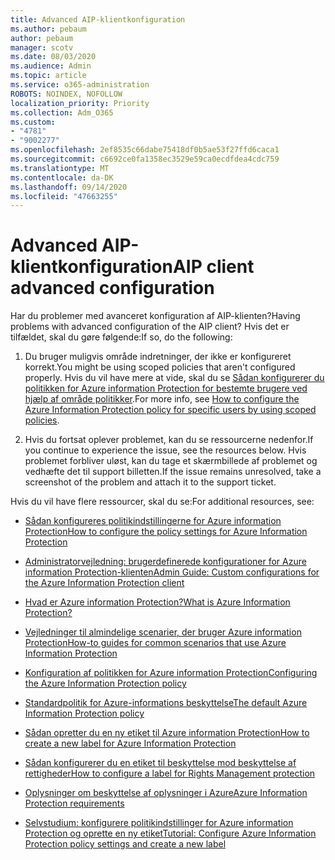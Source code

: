 ```yaml
---
title: Advanced AIP-klientkonfiguration
ms.author: pebaum
author: pebaum
manager: scotv
ms.date: 08/03/2020
ms.audience: Admin
ms.topic: article
ms.service: o365-administration
ROBOTS: NOINDEX, NOFOLLOW
localization_priority: Priority
ms.collection: Adm_O365
ms.custom:
- "4781"
- "9002277"
ms.openlocfilehash: 2ef8535c66dabe75418df0b5ae53f27ffd6caca1
ms.sourcegitcommit: c6692ce0fa1358ec3529e59ca0ecdfdea4cdc759
ms.translationtype: MT
ms.contentlocale: da-DK
ms.lasthandoff: 09/14/2020
ms.locfileid: "47663255"
---
```

# <a name="aip-client-advanced-configuration"></a><span data-ttu-id="d9ac0-102">Advanced AIP-klientkonfiguration</span><span class="sxs-lookup"><span data-stu-id="d9ac0-102">AIP client advanced configuration</span></span>

<span data-ttu-id="d9ac0-103">Har du problemer med avanceret konfiguration af AIP-klienten?</span><span class="sxs-lookup"><span data-stu-id="d9ac0-103">Having problems with advanced configuration of the AIP client?</span></span> <span data-ttu-id="d9ac0-104">Hvis det er tilfældet, skal du gøre følgende:</span><span class="sxs-lookup"><span data-stu-id="d9ac0-104">If so, do the following:</span></span>

1. <span data-ttu-id="d9ac0-105">Du bruger muligvis område indretninger, der ikke er konfigureret korrekt.</span><span class="sxs-lookup"><span data-stu-id="d9ac0-105">You might be using scoped policies that aren't configured properly.</span></span> <span data-ttu-id="d9ac0-106">Hvis du vil have mere at vide, skal du se [Sådan konfigurerer du politikken for Azure information Protection for bestemte brugere ved hjælp af område politikker](https://docs.microsoft.com/azure/information-protection/configure-policy-scope).</span><span class="sxs-lookup"><span data-stu-id="d9ac0-106">For more info, see [How to configure the Azure Information Protection policy for specific users by using scoped policies](https://docs.microsoft.com/azure/information-protection/configure-policy-scope).</span></span>

2. <span data-ttu-id="d9ac0-107">Hvis du fortsat oplever problemet, kan du se ressourcerne nedenfor.</span><span class="sxs-lookup"><span data-stu-id="d9ac0-107">If you continue to experience the issue, see the resources below.</span></span> <span data-ttu-id="d9ac0-108">Hvis problemet forbliver uløst, kan du tage et skærmbillede af problemet og vedhæfte det til support billetten.</span><span class="sxs-lookup"><span data-stu-id="d9ac0-108">If the issue remains unresolved,  take a screenshot of the problem and attach it to the support ticket.</span></span>

<span data-ttu-id="d9ac0-109">Hvis du vil have flere ressourcer, skal du se:</span><span class="sxs-lookup"><span data-stu-id="d9ac0-109">For additional resources, see:</span></span>

- [<span data-ttu-id="d9ac0-110">Sådan konfigureres politikindstillingerne for Azure information Protection</span><span class="sxs-lookup"><span data-stu-id="d9ac0-110">How to configure the policy settings for Azure Information Protection</span></span>](https://docs.microsoft.com/azure/information-protection/configure-policy-settings)  
    
- [<span data-ttu-id="d9ac0-111">Administratorvejledning: brugerdefinerede konfigurationer for Azure information Protection-klienten</span><span class="sxs-lookup"><span data-stu-id="d9ac0-111">Admin Guide: Custom configurations for the Azure Information Protection client</span></span>](https://docs.microsoft.com/azure/information-protection/rms-client/client-admin-guide-customizations)  
    
- [<span data-ttu-id="d9ac0-112">Hvad er Azure information Protection?</span><span class="sxs-lookup"><span data-stu-id="d9ac0-112">What is Azure Information Protection?</span></span>](https://docs.microsoft.com/azure/information-protection/what-is-information-protection)  
    
- [<span data-ttu-id="d9ac0-113">Vejledninger til almindelige scenarier, der bruger Azure information Protection</span><span class="sxs-lookup"><span data-stu-id="d9ac0-113">How-to guides for common scenarios that use Azure Information Protection</span></span>](https://docs.microsoft.com/azure/information-protection/how-to-guides)  
    
- [<span data-ttu-id="d9ac0-114">Konfiguration af politikken for Azure information Protection</span><span class="sxs-lookup"><span data-stu-id="d9ac0-114">Configuring the Azure Information Protection policy</span></span>](https://docs.microsoft.com/azure/information-protection/deploy-use/configure-policy)  
    
- [<span data-ttu-id="d9ac0-115">Standardpolitik for Azure-informations beskyttelse</span><span class="sxs-lookup"><span data-stu-id="d9ac0-115">The default Azure Information Protection policy</span></span>](https://docs.microsoft.com/azure/information-protection/deploy-use/configure-policy-default)  
    
- [<span data-ttu-id="d9ac0-116">Sådan opretter du en ny etiket til Azure information Protection</span><span class="sxs-lookup"><span data-stu-id="d9ac0-116">How to create a new label for Azure Information Protection</span></span>](https://docs.microsoft.com/azure/information-protection/deploy-use/configure-policy-new-label)  
    
- [<span data-ttu-id="d9ac0-117">Sådan konfigurerer du en etiket til beskyttelse mod beskyttelse af rettigheder</span><span class="sxs-lookup"><span data-stu-id="d9ac0-117">How to configure a label for Rights Management protection</span></span>](https://docs.microsoft.com/azure/information-protection/deploy-use/configure-policy-protection)  
    
- [<span data-ttu-id="d9ac0-118">Oplysninger om beskyttelse af oplysninger i Azure</span><span class="sxs-lookup"><span data-stu-id="d9ac0-118">Azure Information Protection requirements</span></span>](https://docs.microsoft.com/azure/information-protection/get-started/requirements)

- [<span data-ttu-id="d9ac0-119">Selvstudium: konfigurere politikindstillinger for Azure information Protection og oprette en ny etiket</span><span class="sxs-lookup"><span data-stu-id="d9ac0-119">Tutorial: Configure Azure Information Protection policy settings and create a new label</span></span>](https://docs.microsoft.com/azure/information-protection/get-started/infoprotect-quick-start-tutorial)